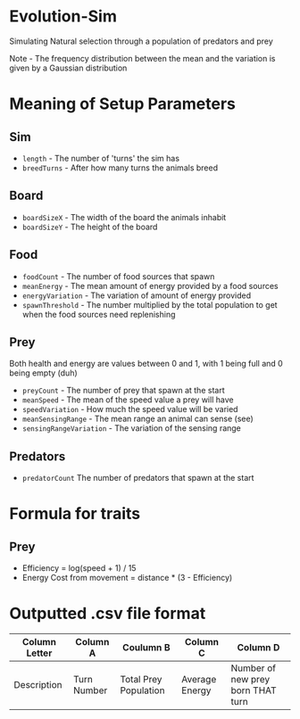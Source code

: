 # Evolution-Sim
Simulating Natural selection through a population of predators and prey

Note - The frequency distribution between the mean and the variation is given by a Gaussian distribution

# Meaning of Setup Parameters 

## Sim
- `length` - The number of 'turns' the sim has
- `breedTurns` - After how many turns the animals breed 

## Board
- `boardSizeX` - The width of the board the animals inhabit
- `boardSizeY` - The height of the board

## Food
- `foodCount` - The number of food sources that spawn
- `meanEnergy` - The mean amount of energy provided by a food sources
- `energyVariation` - The variation of amount of energy provided
- `spawnThreshold` - The number multiplied by the total population to get when the food sources need replenishing

## Prey
Both health and energy are values between 0 and 1, with 1 being full and 0 being empty (duh)
- `preyCount` - The number of prey that spawn at the start
- `meanSpeed` - The mean of the speed value a prey will have
- `speedVariation` - How much the speed value will be varied
- `meanSensingRange` - The mean range an animal can sense (see)
- `sensingRangeVariation` - The variation of the sensing range

## Predators
- `predatorCount` The number of predators that spawn at the start

# Formula for traits
## Prey
- Efficiency = log(speed + 1) / 15
- Energy Cost from movement = distance * (3 - Efficiency)

# Outputted .csv file format
| Column Letter | Column A | Coulumn B| Column C | Column D |
|---|---|---|---|---| 
| Description | Turn Number | Total Prey Population | Average Energy | Number of new prey born THAT turn
